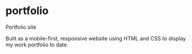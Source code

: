 # portfolio
Portfolio site 

Built as a mobile-first, responsive website using HTML and CSS to display my work portfolio to date.
